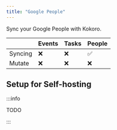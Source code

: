 ```yaml
---
title: "Google People"
---
```


Sync your Google People with Kokoro.

|         | Events | Tasks | People |
| ------- | ------ | ----- | ------ |
| Syncing | ❌     | ❌    | ✅     |
| Mutate  | ❌     | ❌    | ❌     |

## Setup for Self-hosting

:::info

TODO

:::

